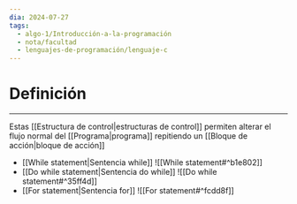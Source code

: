 ```yaml
---
dia: 2024-07-27
tags:
  - algo-1/Introducción-a-la-programación
  - nota/facultad
  - lenguajes-de-programación/lenguaje-c
---
```

# Definición
---
Estas [[Estructura de control|estructuras de control]] permiten alterar el flujo normal del [[Programa|programa]] repitiendo un [[Bloque de acción|bloque de acción]]

* [[While statement|Sentencia while]] ![[While statement#^b1e802]]
* [[Do while statement|Sentencia do while]] ![[Do while statement#^35ff4d]]
* [[For statement|Sentencia for]] ![[For statement#^fcdd8f]]